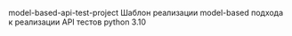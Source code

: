 model-based-api-test-project
Шаблон реализации model-based подхода к реализации API тестов python 3.10